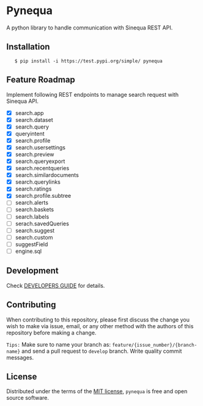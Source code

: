# Pynequa
A python library to handle communication with Sinequa REST API. 

## Installation 

```
   $ pip install -i https://test.pypi.org/simple/ pynequa
```
## Feature Roadmap 
Implement following REST endpoints to manage search request with Sinequa API. 

- [x] search.app 
- [x] search.dataset
- [x] search.query
- [x] queryintent
- [x] search.profile
- [x] search.usersettings
- [x] search.preview
- [x] search.queryexport
- [x] search.recentqueries
- [x] search.similardocuments
- [x] search.querylinks
- [x] search.ratings
- [x] search.profile.subtree
- [ ] search.alerts
- [ ] search.baskets
- [ ] search.labels
- [ ] serach.savedQueries
- [ ] search.suggest
- [ ] search.custom
- [ ] suggestField
- [ ] engine.sql 

## Development
Check [DEVELOPERS GUIDE](DEVELOPMENT.md) for details. 
## Contributing

When contributing to this repository, please first discuss the change you wish to make via issue, email, or any other method with the authors of this repository before making a change.

`Tips:`
Make sure to name your branch as: `feature/{issue_number}/{branch-name}` and send a pull request to `develop` branch. Write quality commit messages. 

## License

Distributed under the terms of the [MIT license](LICENSE),
`pynequa` is free and open source software.

